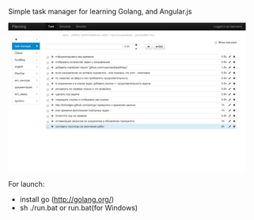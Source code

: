 Simple task manager for learning Golang, and Angular.js

![Screen of Planning-go](https://github.com/chybatronik/Planning-go/blob/master/thumbnail.png)

For launch:
- install go (http://golang.org/)
- sh ./run.bat or run.bat(for Windows)

